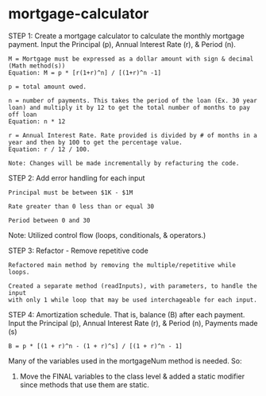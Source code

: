 # mortgage-calculator

STEP 1:
Create a mortgage calculator to calculate the monthly mortgage payment.
    Input the Principal (p), Annual Interest Rate (r), & Period (n).
    
    M = Mortgage must be expressed as a dollar amount with sign & decimal (Math method(s))
    Equation: M = p * [r(1+r)^n] / [(1+r)^n -1]
    
    p = total amount owed.
    
    n = number of payments. This takes the period of the loan (Ex. 30 year loan) and multiply it by 12 to get the total number of months to pay off loan
    Equation: n * 12
    
    r = Annual Interest Rate. Rate provided is divided by # of months in a year and then by 100 to get the percentage value.
    Equation: r / 12 / 100.
    
    Note: Changes will be made incrementally by refacturing the code.
STEP 2:
Add error handling for each input

    Principal must be between $1K - $1M

    Rate greater than 0 less than or equal 30

    Period between 0 and 30
Note: Utilized control flow (loops, conditionals, & operators.)

STEP 3:
Refactor - Remove repetitive code

    Refactored main method by removing the multiple/repetitive while loops.

    Created a separate method (readInputs), with parameters, to handle the input 
    with only 1 while loop that may be used interchageable for each input.

STEP 4: Amortization schedule.  That is, balance (B) after each payment.
Input the Principal (p), Annual Interest Rate (r), & Period (n), Payments made (s)

    B = p * [(1 + r)^n - (1 + r)^s] / [(1 + r)^n - 1]
Many of the variables used in the mortgageNum method is needed. So:
1. Move the FINAL variables to the class level & added a static modifier 
since methods that use them are static.


